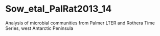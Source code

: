 # Sow_etal_PalRat2013_14
Analysis of microbial communities from Palmer LTER and Rothera Time Series, west Antarctic Peninsula
